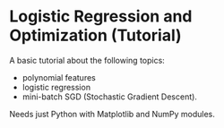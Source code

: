 # Logistic Regression and Optimization (Tutorial)

A basic tutorial about the following topics:

* polynomial features
* logistic regression
* mini-batch SGD (Stochastic Gradient Descent). 

Needs just Python with Matplotlib and NumPy modules. 
